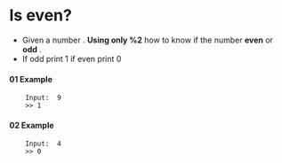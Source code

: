 # Is even?

- Given a number . **Using only %2** how to know if the number **even** or **odd** .
- If odd print 1 if even print 0
#### 01 Example
```
    Input:  9
    >> 1
```
#### 02 Example
```
    Input:  4
    >> 0
```